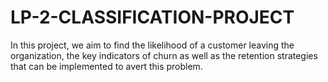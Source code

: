 # LP-2-CLASSIFICATION-PROJECT
 In this project, we aim to find the likelihood of a customer leaving the organization, the key indicators of churn as well as the retention strategies that can be implemented to avert this problem.
